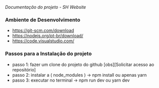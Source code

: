 *Documentação do projeto - SH Website*

### Ambiente de Desenvolvimento

* https://git-scm.com/download
* https://nodejs.org/pt-br/download/
* https://code.visualstudio.com/

### Passos para a Instalação do projeto

* passo 1: fazer um clone do projeto do github [obs][Solicitar acesso ao repositório]
* passo 2: instalar a ( node_modules ) -> npm install ou apenas yarn
* passo 3: executar no terminal -> npm run dev ou yarn dev 
